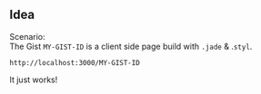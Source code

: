 ## Idea

Scenario:  
The Gist `MY-GIST-ID` is a client side page build with `.jade` & .`styl`.

```
http://localhost:3000/MY-GIST-ID
```

It just works!
